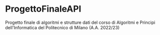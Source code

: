 # ProgettoFinaleAPI
Progetto finale di algoritmi e strutture dati del corso di Algoritmi e Principi dell'Informatica del Politecnico di Milano (A.A. 2022/23)
